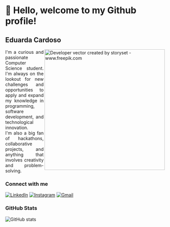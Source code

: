 # 👋 Hello, welcome to my Github profile!
## Eduarda Cardoso

<img align="right" alt="Developer vector created by storyset - www.freepik.com" height="380" src="https://user-images.githubusercontent.com/97471199/230774187-e482399b-492c-4c17-a831-0314bf90526e.png">



<p align="justify">I'm a curious and passionate Computer Science student. I'm always on the lookout for new challenges and opportunities to apply and expand my knowledge in programming, software development, and technological innovation.
<br>
  I'm also a big fan of hackathons, collaborative projects, and anything that involves creativity and problem-solving.</p>

### Connect with me

[![LinkedIn](https://img.shields.io/badge/-LinkedIn-000?style=for-the-badge&logo=linkedin&logoColor=FF00F6&color:FFF)](https://www.linkedin.com/in/eduarda-da-silva-cardoso/)
[![Instagram](https://img.shields.io/badge/-Instagram-000?style=for-the-badge&logo=instagram&logoColor=FF00F6&color:FFF)](https://www.instagram.com/duda.896/)
[![Gmail](https://img.shields.io/badge/Gmail-000?style=for-the-badge&logo=gmail&logoColor=FF00F6&color:FFF)](mailto:deveduardacardoso@gmail.com)

### GitHub Stats

![GitHub stats](https://github-readme-stats-git-masterrstaa-rickstaa.vercel.app/api?username=duda8960&hide_title=true&show_icons=true&include_all_commits=false&count_private=true&line_height=25&hide=issues&bg_color=2D2C34&title_color=21BED2&text_color=21BED2&border_radius=3&border_color=33393Cc&icon_color=FF00F6&ring_color=FF00F6&theme=midnight-purple)

<!--[![Most Used Languages](https://github-readme-stats-git-masterrstaa-rickstaa.vercel.app/api/top-langs/?username=duda8960&line_height=10&card_width=290&layout=compact&hide_title=false&count_private=true&langs_count=5&show_icons=true&title_color=FF00F6&hide=html,css,scss&bg_color=000&text_color=8B8B8B&border_radius=3&border_color=561760&count_private=true)](https://github.com/elidianaandrade/github-readme-stats)-->


<!--### 🏆 GitHub Profile Trophy
![download20240902160700](https://github.com/user-attachments/assets/d90fa506-da31-4a07-b45c-6792f5599594)
![download20240902160700](https://github.com/user-attachments/assets/17ce08da-813a-4d2b-9592-44bd04578de6)

<p align="center">
  <a
    href="https://github.com/ryo-ma/github-profile-trophy"
    title="repositório de troféus"
  >
    <img
      width="800"
      src="https://github-profile-trophy.vercel.app/?username=duda8960&column=8&theme=dracula&no-frame=true&no-bg=true"
    />
  </a>
</p> -->


